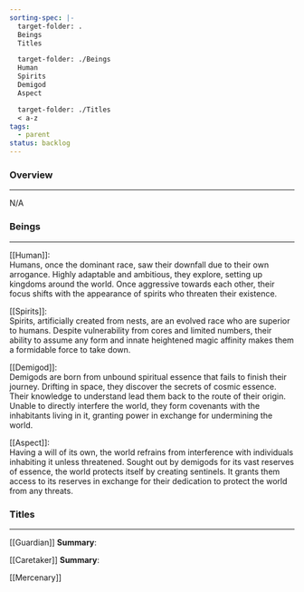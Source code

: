 ```yaml
---
sorting-spec: |-
  target-folder: .
  Beings
  Titles

  target-folder: ./Beings
  Human
  Spirits
  Demigod
  Aspect

  target-folder: ./Titles
  < a-z
tags:
  - parent
status: backlog
---
```

### Overview
---
N/A

### Beings  
---
[[Human]]:  
Humans, once the dominant race, saw their downfall due to their own arrogance. Highly adaptable and ambitious, they explore, setting up kingdoms around the world. Once aggressive towards each other, their focus shifts with the appearance of spirits who threaten their existence.  
  
[[Spirits]]:  
Spirits, artificially created from nests, are an evolved race who are superior to humans. Despite vulnerability from cores and limited numbers, their ability to assume any form and innate heightened magic affinity makes them a formidable force to take down.  
  
[[Demigod]]:  
Demigods are born from unbound spiritual essence that fails to finish their journey. Drifting in space, they discover the secrets of cosmic essence. Their knowledge to understand lead them back to the route of their origin. Unable to directly interfere the world, they form covenants with the inhabitants living in it, granting power in exchange for undermining the world.  
  
[[Aspect]]:  
Having a will of its own, the world refrains from interference with individuals inhabiting it unless threatened. Sought out by demigods for its vast reserves of essence, the world protects itself by creating sentinels. It grants them access to its reserves in exchange for their dedication to protect the world from any threats.  
  
### Titles
---  
  
[[Guardian]]
**Summary**:  
  
[[Caretaker]]
**Summary**:  
  
[[Mercenary]]

  